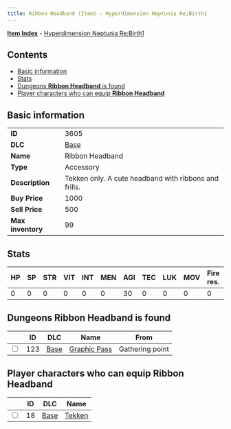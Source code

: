 ```yaml
---
title: Ribbon Headband (Item) - Hyperdimension Neptunia Re;Birth1
---
```


[**Item Index**](/neptunia/rb1/item/index.html) - [Hyperdimension Neptunia Re;Birth1](/neptunia/rb1)

## Contents

- [Basic information](#basic-information)
- [Stats](#stats)
- [Dungeons **Ribbon Headband** is found](#dungeons-ribbon-headband-is-found)
- [Player characters who can equip **Ribbon Headband**](#player-characters-who-can-equip-ribbon-headband)

## Basic information

|   |   |
| -- | -- |
| **ID** | 3605 |
| **DLC** | [Base](/neptunia/rb1/dlc/1-base.html) |
| **Name** | Ribbon Headband |
| **Type** | Accessory |
| **Description** | Tekken only. A cute headband with ribbons and frills. |
| **Buy Price** | 1000 |
| **Sell Price** | 500 |
| **Max inventory** | 99 |


## Stats

| HP | SP | STR | VIT | INT | MEN | AGI | TEC | LUK | MOV | Fire res. | Ice res. | Wind res. | Lightning res. |
| -- | -- | --- | --- | --- | --- | --- | --- | --- | --- | --------- | -------- | --------- | -------------- |
| 0 | 0 | 0 | 0 | 0 | 0 | 30 | 0 | 0 | 0 | 0 | 0 | 0 | 0 |


## Dungeons **Ribbon Headband** is found

|    | ID | DLC | Name | From |
| -- | -- | --- | ---- | ---- |
| <input type="checkbox" id="rb1-dungeon-1-123" class="trackbox" /> | 123 | [Base](/neptunia/rb1/dlc/1-base.html) | [Graphic Pass](/neptunia/rb1/dungeon/1-123-graphic-pass.html) | Gathering point |


## Player characters who can equip **Ribbon Headband**

|    | ID | DLC | Name |
| -- | -- | --- | ---- |
| <input type="checkbox" id="rb1-player-1-18" class="trackbox" /> | 18 | [Base](/neptunia/rb1/dlc/1-base.html) | [Tekken](/neptunia/rb1/player/1-18-tekken.html) |
